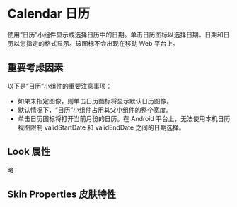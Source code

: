 # Calendar 日历
使用“日历”小组件显示或选择日历中的日期。单击日历图标以选择日期。日期和日历以您指定的格式显示。该图标不会出现在移动 Web 平台上。

## 重要考虑因素
以下是“日历”小组件的重要注意事项：
* 如果未指定图像，则单击日历图标将显示默认日历图像。
* 默认情况下，“日历”小组件占用其父小组件的整个宽度。
* 单击日历图标将打开当前月份的日历。在 Android 平台上，无法使用本机日历视图限制 validStartDate 和 validEndDate 之间的日期选择。

## Look 属性
略

## Skin Properties 皮肤特性